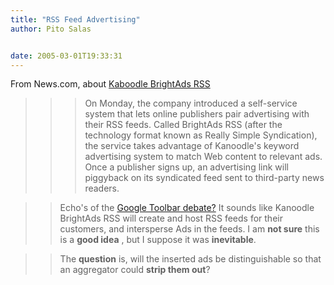 ```yaml
---
title: "RSS Feed Advertising"
author: Pito Salas


date: 2005-03-01T19:33:31
---
```


From News.com, about [Kaboodle BrightAds
RSS](<http://news.com.com/Firm+eyes+RSS+feeds+as+ad+vehicle/2100-1024_3-5591056.html?tag=cd.top>)

>>

>>> On Monday, the company introduced a self-service system that lets online
publishers pair advertising with their RSS feeds. Called BrightAds RSS (after
the technology format known as Really Simple Syndication), the service takes
advantage of Kanoodle's keyword advertising system to match Web content to
relevant ads. Once a publisher signs up, an advertising link will piggyback on
its syndicated feed sent to third-party news readers.

>>

>> Echo's of the [Google Toolbar
debate?](<http://www.eweek.com/article2/0,1759,1766764,00.asp>) It sounds like
Kanoodle BrightAds RSS will create and host RSS feeds for their customers, and
intersperse Ads in the feeds. I am **not sure** this is a **good idea** , but
I suppose it was **inevitable**.

>>

>> The **question** is, will the inserted ads be distinguishable so that an
aggregator could **strip them out**?


